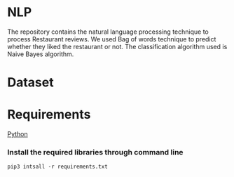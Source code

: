 # NLP
The repository contains the natural language processing technique to process Restaurant reviews. We used Bag of words technique to predict whether they liked the restaurant or not. The classification algorithm used is Naive Bayes algorithm.

# Dataset 

# Requirements
[Python](https://www.python.org/downloads/)

### Install the required libraries through command line

`pip3 intsall -r requirements.txt`




